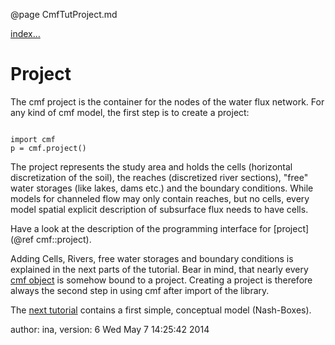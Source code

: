 @page CmfTutProject.md

[index...](CmfTutStart.md)

# Project

The cmf project is the container for the nodes of the water flux
network. For any kind of cmf model, the first step is to create a
project:

``` {.py}

import cmf
p = cmf.project()
```

The project represents the study area and holds the cells (horizontal
discretization of the soil), the reaches (discretized river sections),
"free" water storages (like lakes, dams etc.) and the boundary
conditions. While models for channeled flow may only contain reaches,
but no cells, every model spatial explicit description of subsurface
flux needs to have cells.

Have a look at the description of the programming interface for
[project](@ref cmf::project).

Adding Cells, Rivers, free water storages and boundary conditions is
explained in the next parts of the tutorial. Bear in mind, that nearly
every [cmf object](CmfSoftwareObjects.md) is somehow bound to a project.
Creating a project is therefore always the second step in using cmf
after import of the library.

The [next tutorial](CmfTutFirstModel.md) contains a first simple,
conceptual model (Nash-Boxes).

author: ina, version: 6 Wed May 7 14:25:42 2014
